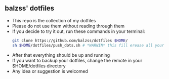 ## balzss' dotfiles
- This repo is the collection of my dotfiles
- Please do not use them without reading through them
- If you decide to try it out, run these commands in your terminal:
    ```sh
    git clone https://github.com/balzss/dotfiles $HOME/
    sh $HOME/dotfiles/push_dots.sh # *WARNIN* this fill erease all your existing dotfiles. Please do a backup before
    ```
- After that everything should be up and running
- If you want to backup your dotfiles, change the remote in your $HOME/dotfiles directory
- Any idea or suggestion is welcomed
